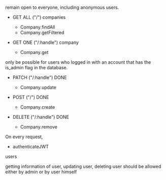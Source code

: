 remain open to everyone, including anonymous users.

- GET ALL ("/") companies

  - Company.findAll
  - Company.getFiltered

- GET ONE ("/:handle") company
  - Company.get

only be possible for users who logged in with an account that has the is_admin flag in the database.

- PATCH ("/:handle") DONE

  - Company.update

- POST ("/") DONE

  - Company.create

- DELETE ("/:handle") DONE
  - Company.remove

On every request,

- authenticateJWT

users

getting information of user,
updating user,
deleting user
should be allowed either by admin or by user himself
